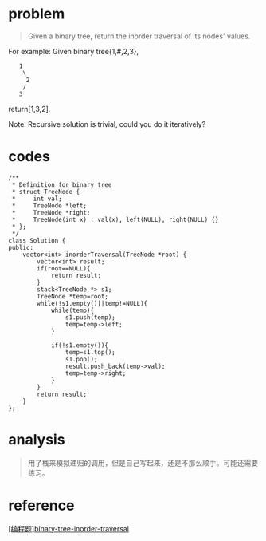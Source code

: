 # problem
> Given a binary tree, return the inorder traversal of its nodes' values.

For example:
Given binary tree{1,#,2,3},
```
   1
    \
     2
    /
   3
```
return[1,3,2].

Note: Recursive solution is trivial, could you do it iteratively?



# codes
```
/**
 * Definition for binary tree
 * struct TreeNode {
 *     int val;
 *     TreeNode *left;
 *     TreeNode *right;
 *     TreeNode(int x) : val(x), left(NULL), right(NULL) {}
 * };
 */
class Solution {
public:
    vector<int> inorderTraversal(TreeNode *root) {
        vector<int> result;
        if(root==NULL){
            return result;
        }
        stack<TreeNode *> s1;
        TreeNode *temp=root;
        while(!s1.empty()||temp!=NULL){
            while(temp){
                s1.push(temp);
                temp=temp->left;
            }
            
            if(!s1.empty()){
                temp=s1.top();
                s1.pop();
                result.push_back(temp->val);
                temp=temp->right;
            }
        }
        return result;
    }
};

```

# analysis
>用了栈来模拟递归的调用，但是自己写起来，还是不那么顺手。可能还需要练习。

# reference
[[编程题]binary-tree-inorder-traversal][1]

[1]: https://www.nowcoder.com/questionTerminal/1b25a41f25f241228abd7eb9b768ab9b
